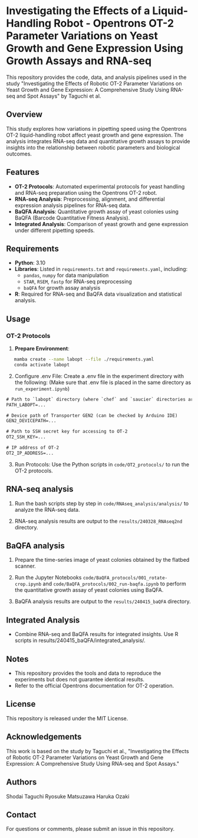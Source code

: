# Investigating the Effects of a Liquid-Handling Robot - Opentrons OT-2 Parameter Variations on Yeast Growth and Gene Expression Using Growth Assays and RNA-seq

This repository provides the code, data, and analysis pipelines used in the study "Investigating the Effects of Robotic OT-2 Parameter Variations on Yeast Growth and Gene Expression: A Comprehensive Study Using RNA-seq and Spot Assays" by Taguchi et al.

## Overview

This study explores how variations in pipetting speed using the Opentrons OT-2 liquid-handling robot affect yeast growth and gene expression. The analysis integrates RNA-seq data and quantitative growth assays to provide insights into the relationship between robotic parameters and biological outcomes.

## Features

- **OT-2 Protocols**: Automated experimental protocols for yeast handling and RNA-seq preparation using the Opentrons OT-2 robot.
- **RNA-seq Analysis**: Preprocessing, alignment, and differential expression analysis pipelines for RNA-seq data.
- **BaQFA Analysis**: Quantitative growth assay of yeast colonies using BaQFA (Barcode Quantitative Fitness Analysis).
- **Integrated Analysis**: Comparison of yeast growth and gene expression under different pipetting speeds.


## Requirements

- **Python**: 3.10
- **Libraries**: Listed in `requirements.txt` and `requirements.yaml`, including:
  - `pandas`, `numpy` for data manipulation
  - `STAR`, `RSEM`, `fastp` for RNA-seq preprocessing
  - `baQFA` for growth assay analysis
- **R**: Required for RNA-seq and BaQFA data visualization and statistical analysis.

## Usage

### OT-2 Protocols

1. **Prepare Environment**:
```bash
   mamba create --name labopt --file ./requirements.yaml
   conda activate labopt
```

2. Configure .env File: Create a .env file in the experiment directory with the following: (Make sure that .env file is placed in the same directory as `run_experiment.ipynb`)

```txt
# Path to `labopt` directory (where `chef` and `saucier` directories are located)
PATH_LABOPT=...

# Device path of Transporter GEN2 (can be checked by Arduino IDE)
GEN2_DEVICEPATH=...

# Path to SSH secret key for accessing to OT-2
OT2_SSH_KEY=...

# IP address of OT-2
OT2_IP_ADDRESS=...
```

3. Run Protocols: Use the Python scripts in `code/OT2_protocols/` to run the OT-2 protocols. 

## RNA-seq analysis

1. Run the bash scripts step by step in `code/RNAseq_analysis/analysis/` to analyze the RNA-seq data.

2. RNA-seq analysis results are output to the `results/240328_RNAseq2nd` directory.

## BaQFA analysis
1. Prepare the time-series image of yeast colonies obtained by the flatbed scanner.

2. Run the Jupyter Notebooks `code/BaQFA_protocols/001_rotate-crop.ipynb` and `code/BaQFA_protocols/002_run-baqfa.ipynb` to perform the quantitative growth assay of yeast colonies using BaQFA.

3. BaQFA analysis results are output to the `results/240415_baQFA` directory.

## Integrated Analysis
- Combine RNA-seq and BaQFA results for integrated insights. Use R scripts in results/240415_baQFA/integrated_analysis/.

## Notes
- This repository provides the tools and data to reproduce the experiments but does not guarantee identical results.
- Refer to the official Opentrons documentation for OT-2 operation.

## License
This repository is released under the MIT License.

## Acknowledgements
This work is based on the study by Taguchi et al., "Investigating the Effects of Robotic OT-2 Parameter Variations on Yeast Growth and Gene Expression: A Comprehensive Study Using RNA-seq and Spot Assays."

## Authors
Shodai Taguchi
Ryosuke Matsuzawa
Haruka Ozaki

## Contact
For questions or comments, please submit an issue in this repository.
